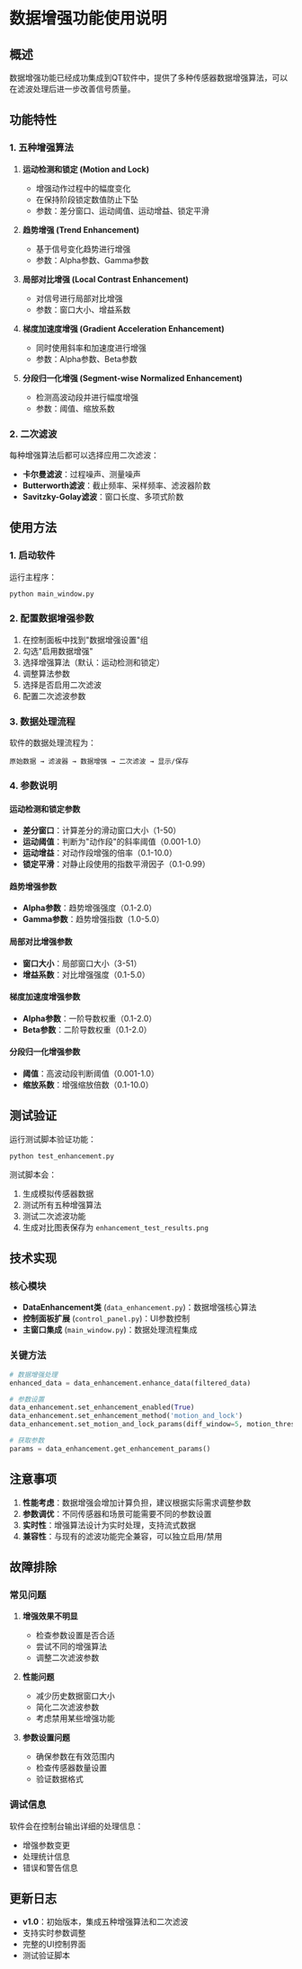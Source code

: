 # 数据增强功能使用说明

## 概述

数据增强功能已经成功集成到QT软件中，提供了多种传感器数据增强算法，可以在滤波处理后进一步改善信号质量。

## 功能特性

### 1. 五种增强算法

1. **运动检测和锁定 (Motion and Lock)**
   - 增强动作过程中的幅度变化
   - 在保持阶段锁定数值防止下坠
   - 参数：差分窗口、运动阈值、运动增益、锁定平滑

2. **趋势增强 (Trend Enhancement)**
   - 基于信号变化趋势进行增强
   - 参数：Alpha参数、Gamma参数

3. **局部对比增强 (Local Contrast Enhancement)**
   - 对信号进行局部对比增强
   - 参数：窗口大小、增益系数

4. **梯度加速度增强 (Gradient Acceleration Enhancement)**
   - 同时使用斜率和加速度进行增强
   - 参数：Alpha参数、Beta参数

5. **分段归一化增强 (Segment-wise Normalized Enhancement)**
   - 检测高波动段并进行幅度增强
   - 参数：阈值、缩放系数

### 2. 二次滤波

每种增强算法后都可以选择应用二次滤波：
- **卡尔曼滤波**：过程噪声、测量噪声
- **Butterworth滤波**：截止频率、采样频率、滤波器阶数
- **Savitzky-Golay滤波**：窗口长度、多项式阶数

## 使用方法

### 1. 启动软件

运行主程序：
```bash
python main_window.py
```

### 2. 配置数据增强参数

1. 在控制面板中找到"数据增强设置"组
2. 勾选"启用数据增强"
3. 选择增强算法（默认：运动检测和锁定）
4. 调整算法参数
5. 选择是否启用二次滤波
6. 配置二次滤波参数

### 3. 数据处理流程

软件的数据处理流程为：
```
原始数据 → 滤波器 → 数据增强 → 二次滤波 → 显示/保存
```

### 4. 参数说明

#### 运动检测和锁定参数
- **差分窗口**：计算差分的滑动窗口大小（1-50）
- **运动阈值**：判断为"动作段"的斜率阈值（0.001-1.0）
- **运动增益**：对动作段增强的倍率（0.1-10.0）
- **锁定平滑**：对静止段使用的指数平滑因子（0.1-0.99）

#### 趋势增强参数
- **Alpha参数**：趋势增强强度（0.1-2.0）
- **Gamma参数**：趋势增强指数（1.0-5.0）

#### 局部对比增强参数
- **窗口大小**：局部窗口大小（3-51）
- **增益系数**：对比增强强度（0.1-5.0）

#### 梯度加速度增强参数
- **Alpha参数**：一阶导数权重（0.1-2.0）
- **Beta参数**：二阶导数权重（0.1-2.0）

#### 分段归一化增强参数
- **阈值**：高波动段判断阈值（0.001-1.0）
- **缩放系数**：增强缩放倍数（0.1-10.0）

## 测试验证

运行测试脚本验证功能：
```bash
python test_enhancement.py
```

测试脚本会：
1. 生成模拟传感器数据
2. 测试所有五种增强算法
3. 测试二次滤波功能
4. 生成对比图表保存为 `enhancement_test_results.png`

## 技术实现

### 核心模块

- **DataEnhancement类** (`data_enhancement.py`)：数据增强核心算法
- **控制面板扩展** (`control_panel.py`)：UI参数控制
- **主窗口集成** (`main_window.py`)：数据处理流程集成

### 关键方法

```python
# 数据增强处理
enhanced_data = data_enhancement.enhance_data(filtered_data)

# 参数设置
data_enhancement.set_enhancement_enabled(True)
data_enhancement.set_enhancement_method('motion_and_lock')
data_enhancement.set_motion_and_lock_params(diff_window=5, motion_thresh=0.015, ...)

# 获取参数
params = data_enhancement.get_enhancement_params()
```

## 注意事项

1. **性能考虑**：数据增强会增加计算负担，建议根据实际需求调整参数
2. **参数调优**：不同传感器和场景可能需要不同的参数设置
3. **实时性**：增强算法设计为实时处理，支持流式数据
4. **兼容性**：与现有的滤波功能完全兼容，可以独立启用/禁用

## 故障排除

### 常见问题

1. **增强效果不明显**
   - 检查参数设置是否合适
   - 尝试不同的增强算法
   - 调整二次滤波参数

2. **性能问题**
   - 减少历史数据窗口大小
   - 简化二次滤波参数
   - 考虑禁用某些增强功能

3. **参数设置问题**
   - 确保参数在有效范围内
   - 检查传感器数量设置
   - 验证数据格式

### 调试信息

软件会在控制台输出详细的处理信息：
- 增强参数变更
- 处理统计信息
- 错误和警告信息

## 更新日志

- **v1.0**：初始版本，集成五种增强算法和二次滤波
- 支持实时参数调整
- 完整的UI控制界面
- 测试验证脚本 
